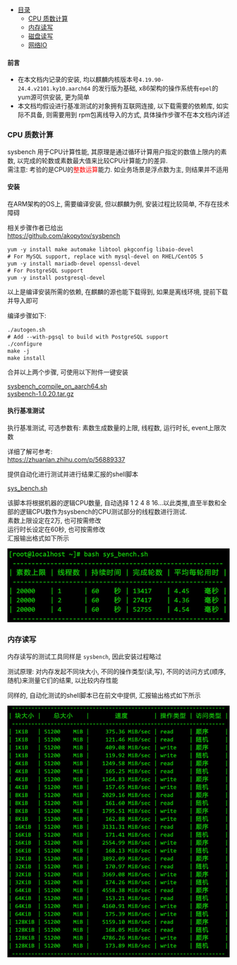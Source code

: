 * [目录](#0)
  * [CPU 质数计算](#1)
  * [内存读写](#2)
  * [磁盘读写](#3)
  * [网络IO](#4)

#### 前言

- 在本文档内记录的安装, 均以麒麟内核版本号```4.19.90-24.4.v2101.ky10.aarch64``` 的发行版为基础, x86架构的操作系统有```epel```的yum源可供安装, 更为简单
- 本文档均假设进行基准测试的对象拥有互联网连接, 以下载需要的依赖库, 如实际不具备, 则需要用到 rpm包离线导入的方式, 具体操作步骤不在本文档内详述


<h3 id="1">CPU 质数计算</h3>

sysbench 用于CPU计算性能, 其原理是通过循环计算用户指定的数值上限内的素数, 以完成的轮数或素数最大值来比较CPU计算能力的差异.  
需注意: 考验的是CPU的<font color=red>整数运算</font>能力. 如业务场景是浮点数为主, 则结果并不适用

#### 安装

在ARM架构的OS上, 需要编译安装, 但以麒麟为例, 安装过程比较简单, 不存在技术障碍

相关步骤作者已给出  
https://github.com/akopytov/sysbench

```
yum -y install make automake libtool pkgconfig libaio-devel
# For MySQL support, replace with mysql-devel on RHEL/CentOS 5
yum -y install mariadb-devel openssl-devel
# For PostgreSQL support
yum -y install postgresql-devel
```

以上是编译安装所需的依赖, 在麒麟的源也能下载得到, 如果是离线环境, 提前下载并导入即可

编译步骤如下:

```
./autogen.sh
# Add --with-pgsql to build with PostgreSQL support
./configure
make -j
make install
```

合并以上两个步骤, 可使用以下附件一键安装

<a href="files/sysbench_compile_on_aarch64.sh" target="_blank">sysbench_compile_on_aarch64.sh</a>  
<a href="files/sysbench-1.0.20.tar.gz" target="_blank">sysbench-1.0.20.tar.gz</a>

#### 执行基准测试

执行基准测试, 可选参数有: 素数生成数量的上限, 线程数, 运行时长, event上限次数

详细了解可参考:  
https://zhuanlan.zhihu.com/p/56889337

提供自动化进行测试并进行结果汇报的shell脚本

<a href="files/sys_bench.sh" target="_blank">sys_bench.sh</a>

该脚本将根据机器的逻辑CPU数量, 自动选择 1 2 4 8 16...以此类推,直至半数和全部的逻辑CPU数作为sysbench的CPU测试部分的线程数进行测试.  
素数上限设定在2万, 也可按需修改  
运行时长设定在60秒, 也可按需修改  
汇报输出格式如下所示  

![](images/微信图片_20240510182055-1.jpg)


<h3 id="1">内存读写</h3>

内存读写的测试工具同样是 ```sysbench```, 因此安装过程略过

测试原理: 对内存发起不同块大小, 不同的操作类型(读,写), 不同的访问方式(顺序,随机)来测量它们的结果, 以比较内存性能

同样的, 自动化测试的shell脚本已在前文中提供, 汇报输出格式如下所示  

![](images/微信图片_20240510182055-2.jpg)
